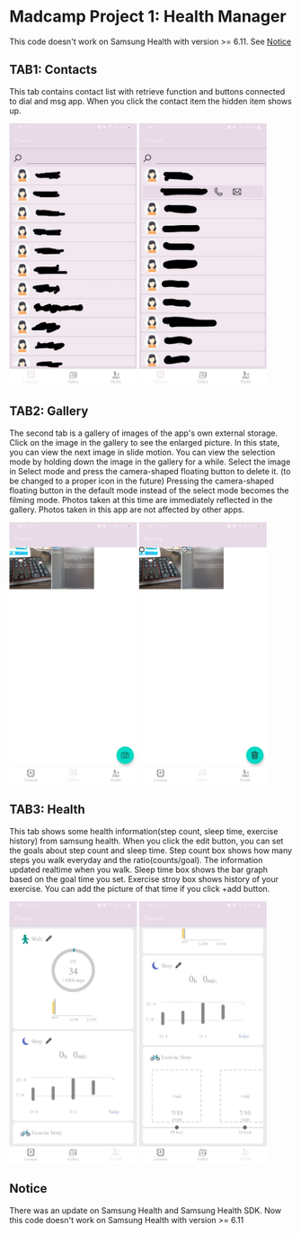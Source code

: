# Madcamp Project 1: Health Manager

This code doesn't work on Samsung Health with version >= 6.11. See [Notice](#Notice)

## TAB1: Contacts

This tab contains contact list with retrieve function and buttons connected to dial and msg app.
When you click the contact item the hidden item shows up.

<img src="/sample-images/contact_1.jpg" width="45%"> <img src="/sample-images/contact_2.jpg" width="45%">

## TAB2: Gallery

The second tab is a gallery of images of the app's own external storage.
Click on the image in the gallery to see the enlarged picture. In this state, you can view the next image in slide motion.
You can view the selection mode by holding down the image in the gallery for a while. Select the image in Select mode and press the camera-shaped floating button to delete it. (to be changed to a proper icon in the future)
Pressing the camera-shaped floating button in the default mode instead of the select mode becomes the filming mode. Photos taken at this time are immediately reflected in the gallery.
Photos taken in this app are not affected by other apps.

<img src="/sample-images/gallery_1.jpg" width="45%"> <img src="/sample-images/gallery_2.jpg" width="45%">

## TAB3: Health

This tab shows some health information(step count, sleep time, exercise history) from samsung health.
When you click the edit button, you can set the goals about step count and sleep time.
Step count box shows how many steps you walk everyday and the ratio(counts/goal). The information updated realtime when you walk.
Sleep time box shows the bar graph based on the goal time you set.
Exercise stroy box shows history of your exercise. You can add the picture of that time if you click +add button.

<img src="/sample-images/health_tab_1.jpg" width="45%"> <img src="/sample-images/health_tab_2.jpg" width="45%">

## Notice

There was an update on Samsung Health and Samsung Health SDK. Now this code doesn't work on Samsung Health with version >= 6.11
